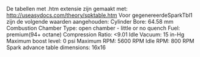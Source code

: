 De tabellen met .htm extensie zijn gemaakt met: 
http://useasydocs.com/theory/spktable.htm
Voor gegenereerdeSparkTbl1 zijn de volgende waarden aangehouden:
Cylinder Bore: 64.58 mm
Combustion Chamber Type: open chamber - little or no quench
Fuel: premium(94+ octane)
Compression Ratio: <9.01
Idle Vacuum: 15 in-Hg
Maximum boost level: 0 psi
Maximum RPM: 5600 RPM
Idle RPM: 800 RPM
Spark advance table dimensions: 16x16

